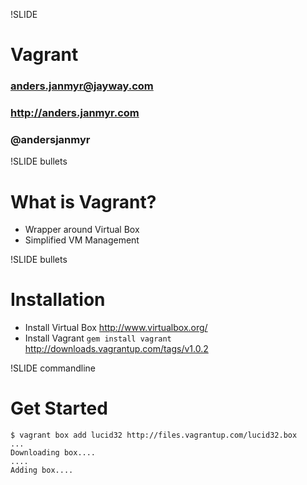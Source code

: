 !SLIDE 
# Vagrant #
### anders.janmyr@jayway.com
### http://anders.janmyr.com
### @andersjanmyr


!SLIDE bullets 
# What is Vagrant?

* Wrapper around Virtual Box
* Simplified VM Management

!SLIDE bullets
# Installation

* Install Virtual Box
  http://www.virtualbox.org/
* Install Vagrant
  `gem install vagrant`
  http://downloads.vagrantup.com/tags/v1.0.2


!SLIDE commandline
# Get Started

    $ vagrant box add lucid32 http://files.vagrantup.com/lucid32.box
    ...
    Downloading box....
    ....
    Adding box....




